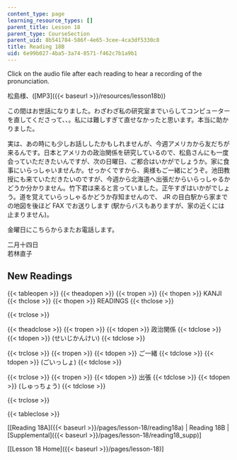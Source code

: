 ```yaml
---
content_type: page
learning_resource_types: []
parent_title: Lesson 18
parent_type: CourseSection
parent_uid: 8b541784-586f-4e65-3cee-4ca3df5330c8
title: Reading 18B
uid: 6e99b027-4ba5-3a74-8571-f462c7b1a9b1
---
```


Click on the audio file after each reading to hear a recording of the pronunciation.

松島様、([MP3]({{< baseurl >}}/resources/lesson18b))

この間はお世話になりました。わざわざ私の研究室までいらしてコンピューターを直してくださって、、。私には難しすぎて直せなかったと思います。本当に助かりました。

実は、あの時にも少しお話ししたかもしれませんが、今週アメリカから友だちが来るんです。日本とアメリカの政治関係を研究しているので、松島さんにも一度会っていただきたいんですが、次の日曜日、ご都合はいかがでしょうか。家に食事にいらっしゃいませんか。せっかくですから、奥様もご一緒にどうぞ。池田教授にも来ていただきたいのですが、今週から北海道へ出張だからいらっしゃるかどうか分かりません。竹下君は来ると言っていました。正午すぎはいかがでしょう。道を覚えていらっしゃるかどうか存知ませんので、 JR の目白駅から家までの地図を後ほど FAX でお送りします (駅からバスもありますが、家の近くには止まりません)。

金曜日にこちらからまたお電話します。

二月十四日  
若林直子

New Readings
------------

{{< tableopen >}}
{{< theadopen >}}
{{< tropen >}}
{{< thopen >}}
KANJI
{{< thclose >}}
{{< thopen >}}
READINGS
{{< thclose >}}

{{< trclose >}}

{{< theadclose >}}
{{< tropen >}}
{{< tdopen >}}
政治関係
{{< tdclose >}}
{{< tdopen >}}
(せいじかんけい)
{{< tdclose >}}

{{< trclose >}}
{{< tropen >}}
{{< tdopen >}}
ご一緒
{{< tdclose >}}
{{< tdopen >}}
(ごいっしょ)
{{< tdclose >}}

{{< trclose >}}
{{< tropen >}}
{{< tdopen >}}
出張
{{< tdclose >}}
{{< tdopen >}}
(しゅっちょう)
{{< tdclose >}}

{{< trclose >}}

{{< tableclose >}}

\[[Reading 18A]({{< baseurl >}}/pages/lesson-18/reading18a) | Reading 18B | [Supplemental]({{< baseurl >}}/pages/lesson-18/reading18_supp)\]

\[[Lesson 18 Home]({{< baseurl >}}/pages/lesson-18)\]